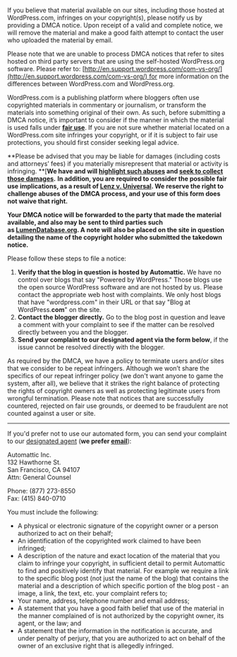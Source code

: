 If you believe that material available on our sites, including those hosted at WordPress.com, infringes on your copyright(s), please notify us by providing a DMCA notice. Upon receipt of a valid and complete notice, we will remove the material and make a good faith attempt to contact the user who uploaded the material by email.

Please note that we are unable to process DMCA notices that refer to sites hosted on third party servers that are using the self-hosted WordPress.org software. Please refer to: [http://en.support.wordpress.com/com-vs-org/](http://en.support.wordpress.com/com-vs-org/) for more information on the differences between WordPress.com and WordPress.org.

WordPress.com is a publishing platform where bloggers often use copyrighted materials in commentary or journalism, or transform the materials into something original of their own. As such, before submitting a DMCA notice, it’s important to consider if the manner in which the material is used falls under **[fair use](http://en.support.wordpress.com/fair-use/)**. If you are not sure whether material located on a WordPress.com site infringes your copyright, or if it is subject to fair use protections, you should first consider seeking legal advice.

**Please be advised that you may be liable for damages (including costs and attorneys’ fees) if you materially misrepresent that material or activity is infringing. **[**We have and will [highlight such abuses](https://transparency.automattic.com/tag/hall-of-shame) and [seek to collect those damages](http://www.theverge.com/2015/3/9/8175491/wordpress-automattic-wins-dmca-takedown-straight-pride-uk-case).**  **In addition, you are required to consider the possible fair use implications, as a result of [Lenz v. Universal](https://www.eff.org/press/releases/important-win-fair-use-dancing-baby-lawsuit). We reserve the right to challenge abuses of the DMCA process, and your use of this form does not waive that right.**

**Your DMCA notice will be forwarded to the party that made the material available, and also may be sent to third parties such as **[**LumenDatabase.org**](http://www.lumendatabase.org/)**. A note will also be placed on the site in question detailing the name of the copyright holder who submitted the takedown notice.**

Please follow these steps to file a notice:

1. **Verify that the blog in question is hosted by Automattic.** We have no control over blogs that say "Powered by WordPress." Those blogs use the open source WordPress software and are not hosted by us. Please contact the appropriate web host with complaints. We only host blogs that have "wordpress.com" in their URL or that say "Blog at WordPress.**com**" on the site.
2. **Contact the blogger directly.** Go to the blog post in question and leave a comment with your complaint to see if the matter can be resolved directly between you and the blogger.
3. **Send your complaint to our designated agent via the form below**, if the issue cannot be resolved directly with the blogger.

As required by the DMCA, we have a policy to terminate users and/or sites that we consider to be repeat infringers. Although we won’t share the specifics of our repeat infringer policy (we don't want anyone to game the system, after all), we believe that it strikes the right balance of protecting the rights of copyright owners as well as protecting legitimate users from wrongful termination. Please note that notices that are successfully countered, rejected on fair use grounds, or deemed to be fraudulent are not counted against a user or site.

* * *

If you'd prefer not to use our automated form, you can send your complaint to our [designated agent](http://www.copyright.gov/onlinesp/agents/a/automattic.pdf) (**we prefer [email](mailto:dmca@automattic.com)**):

Automattic Inc.  
132 Hawthorne St.  
San Francisco, CA 94107  
Attn: General Counsel

Phone: (877) 273-8550  
Fax: (415) 840-0710

You must include the following:

- A physical or electronic signature of the copyright owner or a person authorized to act on their behalf;
- An identification of the copyrighted work claimed to have been infringed;
- A description of the nature and exact location of the material that you claim to infringe your copyright, in sufficient detail to permit Automattic to find and positively identify that material. For example we require a link to the specific blog post (not just the name of the blog) that contains the material and a description of which specific portion of the blog post - an image, a link, the text, etc. your complaint refers to;
- Your name, address, telephone number and email address;
- A statement that you have a good faith belief that use of the material in the manner complained of is not authorized by the copyright owner, its agent, or the law; and
- A statement that the information in the notification is accurate, and under penalty of perjury, that you are authorized to act on behalf of the owner of an exclusive right that is allegedly infringed.
